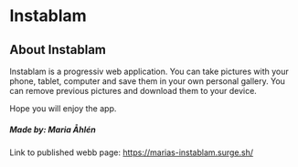 # Instablam

## About Instablam
Instablam is a progressiv web application.
You can take pictures with your phone, tablet, computer and save them in your own personal gallery. 
You can remove previous pictures and download them to your device. 

Hope you will enjoy the app. 


##### Made by: Maria Åhlén
Link to published webb page: https://marias-instablam.surge.sh/
